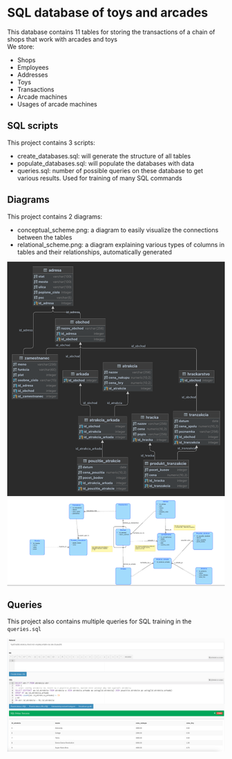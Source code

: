 # SQL database of toys and arcades

This database contains 11 tables for storing the transactions of a chain of shops that
work with arcades and toys 
\
We store:
* Shops
* Employees
* Addresses
* Toys
* Transactions
* Arcade machines
* Usages of arcade machines

## SQL scripts
This project contains 3 scripts:
* create_databases.sql: will generate the structure of all tables
* populate_databases.sql: will populate the databases with data
* queries.sql: number of possible queries on these database to get various results. Used for training
of many SQL commands

## Diagrams
This project contains 2 diagrams:
* conceptual_scheme.png: a diagram to easily visualize the connections between the tables
* relational_scheme.png: a diagram explaining various types of columns in tables and their relationships, automatically 
generated

![relational_schema.png](relational_schema.png)
![conceptual_schema.png](conceptual_schema.png)

## Queries
This project also contains multiple queries for SQL training in the `queries.sql`

![img.png](img.png)